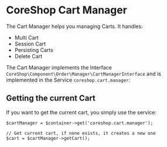 # CoreShop Cart Manager

The Cart Manager helps you managing Carts. It handles:

 - Multi Cart
 - Session Cart
 - Persisting Carts
 - Delete Cart

The Cart Manager implements the Interface ```CoreShop\Component\Order\Manager\CartManagerInterface``` and is implemented in the Service
```coreshop.cart.manager```:

## Getting the current Cart

If you want to get the current cart, you simply use the service:

```
$cartManager = $container->get('coreshop.cart.manager');

// Get current cart, if none exists, it creates a new one
$cart = $cartManager->getCart();

```